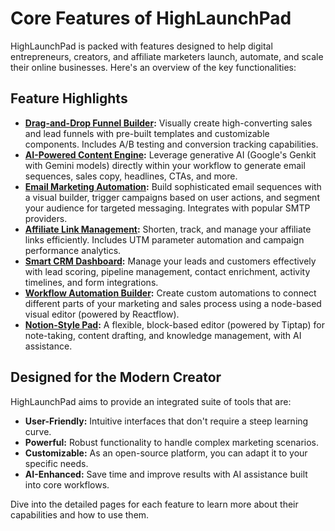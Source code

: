 # Core Features of HighLaunchPad

HighLaunchPad is packed with features designed to help digital entrepreneurs, creators, and affiliate marketers launch, automate, and scale their online businesses. Here's an overview of the key functionalities:

## Feature Highlights

*   **[Drag-and-Drop Funnel Builder](Core-Features-Drag-and-Drop-Funnel-Builder.md):** Visually create high-converting sales and lead funnels with pre-built templates and customizable components. Includes A/B testing and conversion tracking capabilities.
*   **[AI-Powered Content Engine](Core-Features-AI-Powered-Content-Engine.md):** Leverage generative AI (Google's Genkit with Gemini models) directly within your workflow to generate email sequences, sales copy, headlines, CTAs, and more.
*   **[Email Marketing Automation](Core-Features-Email-Marketing-Automation.md):** Build sophisticated email sequences with a visual builder, trigger campaigns based on user actions, and segment your audience for targeted messaging. Integrates with popular SMTP providers.
*   **[Affiliate Link Management](Core-Features-Affiliate-Link-Management.md):** Shorten, track, and manage your affiliate links efficiently. Includes UTM parameter automation and campaign performance analytics.
*   **[Smart CRM Dashboard](Core-Features-Smart-CRM-Dashboard.md):** Manage your leads and customers effectively with lead scoring, pipeline management, contact enrichment, activity timelines, and form integrations.
*   **[Workflow Automation Builder](Core-Features-Workflow-Automation-Builder.md):** Create custom automations to connect different parts of your marketing and sales process using a node-based visual editor (powered by Reactflow).
*   **[Notion-Style Pad](Core-Features-Notion-Style-Pad.md):** A flexible, block-based editor (powered by Tiptap) for note-taking, content drafting, and knowledge management, with AI assistance.

## Designed for the Modern Creator

HighLaunchPad aims to provide an integrated suite of tools that are:

*   **User-Friendly:** Intuitive interfaces that don't require a steep learning curve.
*   **Powerful:** Robust functionality to handle complex marketing scenarios.
*   **Customizable:** As an open-source platform, you can adapt it to your specific needs.
*   **AI-Enhanced:** Save time and improve results with AI assistance built into core workflows.

Dive into the detailed pages for each feature to learn more about their capabilities and how to use them.
